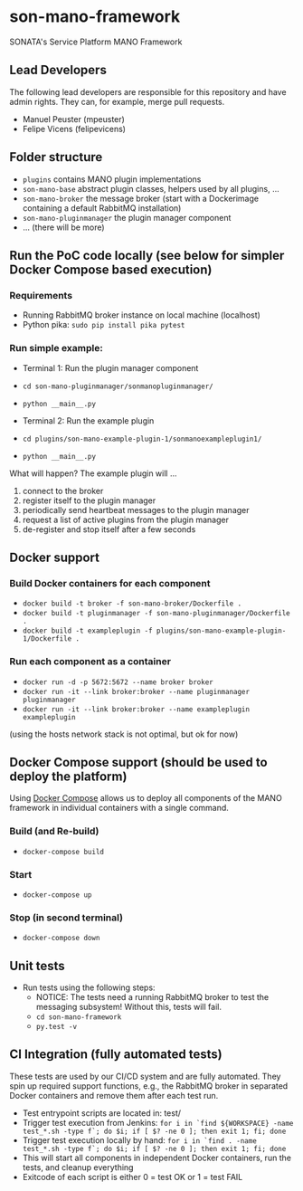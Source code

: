 # son-mano-framework
SONATA's Service Platform MANO Framework

## Lead Developers
The following lead developers are responsible for this repository and have admin rights. They can, for example, merge pull requests.

* Manuel Peuster (mpeuster)
* Felipe Vicens (felipevicens)

## Folder structure

* `plugins` contains MANO plugin implementations
* `son-mano-base` abstract plugin classes, helpers used by all plugins, ...
* `son-mano-broker` the message broker (start with a Dockerimage containing a default RabbitMQ installation)
* `son-mano-pluginmanager` the plugin manager component
* ... (there will be more)


## Run the PoC code locally (see below for simpler Docker Compose based execution)

### Requirements
* Running RabbitMQ broker instance on local machine (localhost)
* Python pika: `sudo pip install pika pytest`

### Run simple example:
* Terminal 1: Run the plugin manager component
 * `cd son-mano-pluginmanager/sonmanopluginmanager/`
 * `python __main__.py`


* Terminal 2: Run the example plugin
 * `cd plugins/son-mano-example-plugin-1/sonmanoexampleplugin1/`
 * `python __main__.py`

What will happen? The example plugin will ...

1. connect to the broker
2. register itself to the plugin manager
3. periodically send heartbeat messages to the plugin manager
4. request a list of active plugins from the plugin manager
5. de-register and stop itself after a few seconds

## Docker support
### Build Docker containers for each component

* `docker build -t broker -f son-mano-broker/Dockerfile .`
* `docker build -t pluginmanager -f son-mano-pluginmanager/Dockerfile .`
* `docker build -t exampleplugin -f plugins/son-mano-example-plugin-1/Dockerfile .`

### Run each component as a container

* `docker run -d -p 5672:5672 --name broker broker`
* `docker run -it --link broker:broker --name pluginmanager pluginmanager`
* `docker run -it --link broker:broker --name exampleplugin exampleplugin`


(using the hosts network stack is not optimal, but ok for now)

## Docker Compose support (should be used to deploy the platform)

Using [Docker Compose](https://docs.docker.com/compose/) allows us to deploy all components of the MANO framework in individual containers with a single command.

### Build (and Re-build)

* `docker-compose build`

### Start

* `docker-compose up`

### Stop (in second terminal)

* `docker-compose down`


## Unit tests

* Run tests using the following steps:
    * NOTICE: The tests need a running RabbitMQ broker to test the messaging subsystem! Without this, tests will fail.
    * `cd son-mano-framework`
    * `py.test -v`


## CI Integration (fully automated tests)

These tests are used by our CI/CD system and are fully automated. They spin up required support functions, e.g., the RabbitMQ broker in separated Docker containers and remove them after each test run.

* Test entrypoint scripts are located in: test/
* Trigger test execution from Jenkins: ```for i in `find ${WORKSPACE} -name test_*.sh -type f`; do $i; if [ $? -ne 0 ]; then exit 1; fi; done```
* Trigger test execution locally by hand: ```for i in `find . -name test_*.sh -type f`; do $i; if [ $? -ne 0 ]; then exit 1; fi; done```
* This will start all components in independent Docker containers, run the tests, and cleanup everything
* Exitcode of each script is either 0 = test OK or 1 = test FAIL

